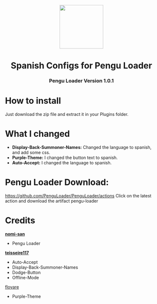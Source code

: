 <div align="center">
  <a href="https://pengu.lol">
    <img src="https://i.imgur.com/kQOMxqS.jpg" width="144"/>
  </a>
  <h1 align="center">Spanish Configs for Pengu Loader</h1>
  <h3>Pengu Loader Version 1.0.1</h3>
</div>

# How to install
Just download the zip file and extract it in your Plugins folder.
# What I changed

- **Display-Back-Summoner-Names:** Changed the language to spanish, and add some css.
- **Purple-Theme:** I changed the button text to spanish.
- **Auto-Accept:** I changed the language to spanish.

# Pengu Loader Download:
https://github.com/PenguLoader/PenguLoader/actions
Click on the latest action and download the artifact pengu-loader

# Credits
**[nomi-san](https://github.com/nomi-san)**
  - Pengu Loader

**[teisseire117](https://github.com/nomi-san)**
  - Auto-Accept
  - Display-Back-Summoner-Names
  - Dodge-Button
  - Offline-Mode

[floyare](https://github.com/nomi-san)
- Purple-Theme
